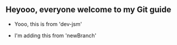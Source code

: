 ## Heyooo, everyone welcome to my Git guide

- Yooo, this is from 'dev-jsm'

- I'm adding this from
    'newBranch'